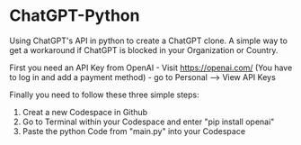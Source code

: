 # ChatGPT-Python
Using ChatGPT's API in python to create a ChatGPT clone.
A simple way to get a workaround if ChatGPT is blocked in your Organization or Country.

First you need an API Key from OpenAI - Visit https://openai.com/ (You have to log in and add a payment method) - go to Personal --> View API Keys

Finally you need to follow these three simple steps:
  1. Creat a new Codespace in Github
  2. Go to Terminal within your Codespace and enter "pip install openai"
  3. Paste the python Code from "main.py" into your Codespace
